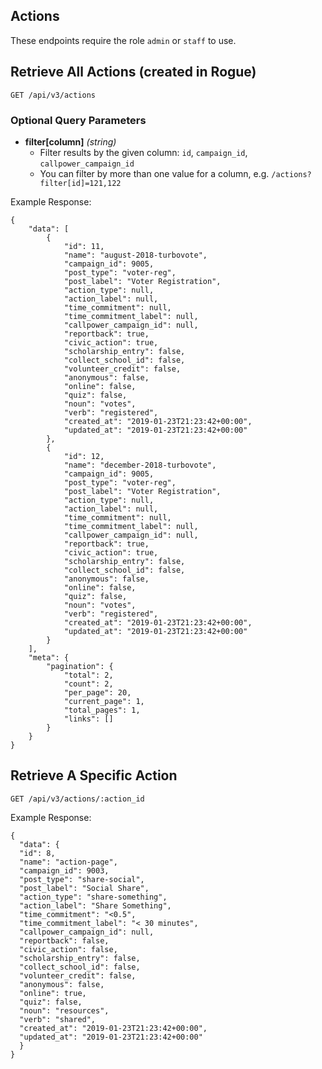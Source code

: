 ## Actions

These endpoints require the role `admin` or `staff` to use.

## Retrieve All Actions (created in Rogue)

```
GET /api/v3/actions
```

### Optional Query Parameters

-   **filter[column]** _(string)_
    -   Filter results by the given column: `id`, `campaign_id`, `callpower_campaign_id`
    -   You can filter by more than one value for a column, e.g. `/actions?filter[id]=121,122`

Example Response:

```
{
    "data": [
        {
            "id": 11,
            "name": "august-2018-turbovote",
            "campaign_id": 9005,
            "post_type": "voter-reg",
            "post_label": "Voter Registration",
            "action_type": null,
            "action_label": null,
            "time_commitment": null,
            "time_commitment_label": null,
            "callpower_campaign_id": null,
            "reportback": true,
            "civic_action": true,
            "scholarship_entry": false,
            "collect_school_id": false,
            "volunteer_credit": false,
            "anonymous": false,
            "online": false,
            "quiz": false,
            "noun": "votes",
            "verb": "registered",
            "created_at": "2019-01-23T21:23:42+00:00",
            "updated_at": "2019-01-23T21:23:42+00:00"
        },
        {
            "id": 12,
            "name": "december-2018-turbovote",
            "campaign_id": 9005,
            "post_type": "voter-reg",
            "post_label": "Voter Registration",
            "action_type": null,
            "action_label": null,
            "time_commitment": null,
            "time_commitment_label": null,
            "callpower_campaign_id": null,
            "reportback": true,
            "civic_action": true,
            "scholarship_entry": false,
            "collect_school_id": false,
            "anonymous": false,
            "online": false,
            "quiz": false,
            "noun": "votes",
            "verb": "registered",
            "created_at": "2019-01-23T21:23:42+00:00",
            "updated_at": "2019-01-23T21:23:42+00:00"
        }
    ],
    "meta": {
        "pagination": {
            "total": 2,
            "count": 2,
            "per_page": 20,
            "current_page": 1,
            "total_pages": 1,
            "links": []
        }
    }
}
```

## Retrieve A Specific Action

```
GET /api/v3/actions/:action_id
```

Example Response:

```
{
  "data": {
  "id": 8,
  "name": "action-page",
  "campaign_id": 9003,
  "post_type": "share-social",
  "post_label": "Social Share",
  "action_type": "share-something",
  "action_label": "Share Something",
  "time_commitment": "<0.5",
  "time_commitment_label": "< 30 minutes",
  "callpower_campaign_id": null,
  "reportback": false,
  "civic_action": false,
  "scholarship_entry": false,
  "collect_school_id": false,
  "volunteer_credit": false,
  "anonymous": false,
  "online": true,
  "quiz": false,
  "noun": "resources",
  "verb": "shared",
  "created_at": "2019-01-23T21:23:42+00:00",
  "updated_at": "2019-01-23T21:23:42+00:00"
  }
}
```
